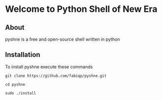 # Welcome to Python Shell of New Era
## About
pyshne is a free and open-source shell written in python
## Installation 
To install pyshne execute these commands

`git clone https://github.com/fabiqp/pyshne.git`

`cd pyshne`

`sudo ./install`
